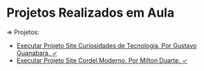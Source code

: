 # Projetos Realizados em Aula
⇒ Projetos:

<ul>
<li><a href="https://brunomontalverne.github.io/projeto-android/">Executar Projeto Site Curiosidades de Tecnologia, Por Gustavo Guanabara. ✓</a></li> 
<li><a href="https://brunomontalverne.github.io/projeto-cordel-moderno/">Executar Projeto Site Cordel Moderno, Por Milton Duarte. ✓</a></li> 
</ul>


 
